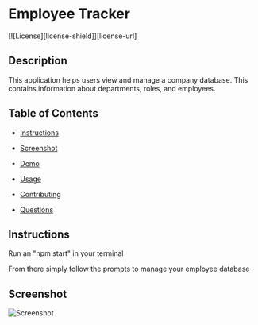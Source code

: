 # Employee Tracker

[![License][license-shield]][license-url]


## Description

This application helps users view and manage a company database. This contains information about departments, roles, and employees. 

## Table of Contents 

* [Instructions](#Instructions)

* [Screenshot](#Screenshot)

* [Demo](#Demo)
    
* [Usage](#Usage)
    
* [Contributing](#Contributing)
    
* [Questions](#Questions)

## Instructions

Run an "npm start" in your terminal

From there simply follow the prompts to manage your employee database

## Screenshot

![Screenshot]()



